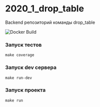 # 2020_1_drop_table
Backend репозиторий команды drop_table

![Docker Build](https://github.com/go-park-mail-ru/2020_1_drop_table/workflows/Docker%20Build/badge.svg)

### Запуск тестов

```
make coverage
```

### Запуск dev сервера
```
make run-dev
```


### Запуск проекта 

```
make run
```


